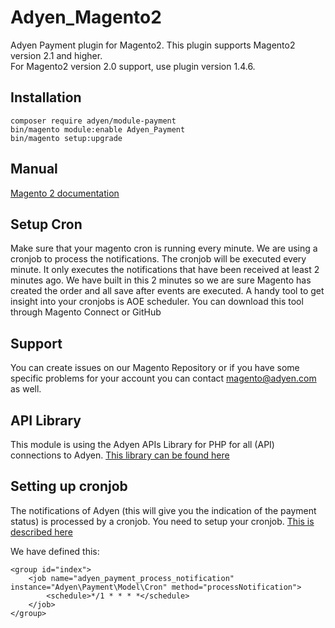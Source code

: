 # Adyen_Magento2
Adyen Payment plugin for Magento2. This plugin supports Magento2 version 2.1 and higher. <br/>
For Magento2 version 2.0 support, use plugin version 1.4.6.
## Installation ##
```
composer require adyen/module-payment
bin/magento module:enable Adyen_Payment
bin/magento setup:upgrade
```

## Manual ##
[Magento 2 documentation](https://docs.adyen.com/developers/plug-ins-and-partners/magento/magento-2)

## Setup Cron ##
Make sure that your magento cron is running every minute. We are using a cronjob to process the notifications. The cronjob will be executed every minute. It only executes the notifications that have been received at least 2 minutes ago. We have built in this 2 minutes so we are sure Magento has created the order and all save after events are executed. A handy tool to get insight into your cronjobs is AOE scheduler. You can download this tool through Magento Connect or GitHub

## Support ##
You can create issues on our Magento Repository or if you have some specific problems for your account you can contact magento@adyen.com as well.

## API Library ##
This module is using the Adyen APIs Library for PHP for all (API) connections to Adyen.
<a href="https://github.com/Adyen/adyen-php-api-library" target="_blank">This library can be found here</a>

## Setting up cronjob ##
The notifications of Adyen (this will give you the indication of the payment status) is processed by a cronjob. You need to setup your cronjob. <a href="http://devdocs.magento.com/guides/v2.0/config-guide/cli/config-cli-subcommands-cron.html" target="_blank">This is described here</a>

We have defined this:

```
<group id="index">
    <job name="adyen_payment_process_notification" instance="Adyen\Payment\Model\Cron" method="processNotification">
        <schedule>*/1 * * * *</schedule>
    </job>
</group>
```
